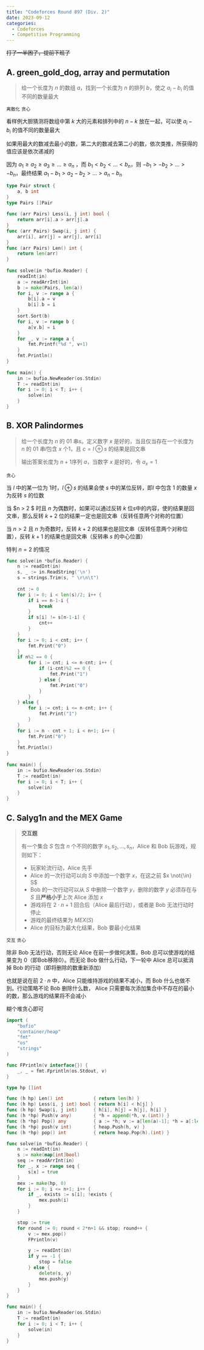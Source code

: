 ```yaml
---
title: "Codeforces Round 897 (Div. 2)"
date: 2023-09-12
categories:
  - Codeforces
  - Competitive Programming
---
```


~~打了一半困了，提前下班了~~

## A. green_gold_dog, array and permutation

> 给一个长度为 $n$ 的数组 $a$，找到一个长度为 $n$ 的排列 $b$，使之 $a_i - b_i$ 的值不同的数量最大

`离散化` `贪心`

看样例大胆猜测将数组中第 $k$ 大的元素和排列中的 $n-k$ 放在一起，可以使 $a_i - b_i$ 的值不同的数量最大

如果用最大的数减去最小的数，第二大的数减去第二小的数，依次类推，所获得的值应该是依次递减的

 因为 $a_1 \ge a_2 \ge a_3 \ge \ldots \ge a_n$ ，而 $b_1 < b_2 < \ldots < b_n$，则 $-b_1 > -b_2 > \ldots > -b_n$，最终结果 $a_1 - b_1 > a_2 - b_2 > \ldots > a_n - b_n$

```go
type Pair struct {
	a, b int
}
type Pairs []Pair
 
func (arr Pairs) Less(i, j int) bool {
	return arr[i].a > arr[j].a
}
func (arr Pairs) Swap(i, j int) {
	arr[i], arr[j] = arr[j], arr[i]
}
func (arr Pairs) Len() int {
	return len(arr)
}
 
func solve(in *bufio.Reader) {
	readInt(in)
	a := readArrInt(in)
	b := make(Pairs, len(a))
	for i, v := range a {
		b[i].a = v
		b[i].b = i
	}
	sort.Sort(b)
	for i, v := range b {
		a[v.b] = i
	}
	for _, v := range a {
		fmt.Printf("%d ", v+1)
	}
	fmt.Println()
}
 
func main() {
	in := bufio.NewReader(os.Stdin)
	T := readInt(in)
	for i := 0; i < T; i++ {
		solve(in)
	}
}
```

## B. XOR Palindormes

> 给一个长度为 $n$ 的 01 串$s$。定义数字 $x$ 是好的，当且仅当存在一个长度为 $n$ 的 01 串$l$包含 $x$ 个1，且 $c = l \oplus s$ 的结果是回文串
>
> 输出答案长度为 $n+1$序列 $a$，当数字 $x$ 是好的，令 $a_x = 1$

`贪心`

当 $l$ 中的某一位为 $1$时，$l \oplus s$ 的结果会使 $s$ 中的某位反转，即$l$ 中包含 1 的数量 $x$ 为反转 $s$ 的位数 

当 $n > 2 $ 时且 $n$ 为偶数时，如果可以通过反转 $k$ 位$s$中的内容，使的结果是回文串，那么反转 $k+2$ 位的结果一定也是回文串（反转任意两个对称的位置）

当 $n > 2$ 且 $n$ 为奇数时，反转 $k+2$ 的结果也是回文串（反转任意两个对称位置），反转 $k + 1$ 的结果也是回文串（反转串 $s$ 的中心位置） 

特判 $n=2$ 的情况

```go
func solve(in *bufio.Reader) {
	n := readInt(in)
	s, _ := in.ReadString('\n')
	s = strings.Trim(s, " \r\n\t")
 
	cnt := 0
	for i := 0; i < len(s)/2; i++ {
		if i == n-1-i {
			break
		}
		if s[i] != s[n-1-i] {
			cnt++
		}
	}
	for i := 0; i < cnt; i++ {
		fmt.Print("0")
	}
	if n%2 == 0 {
		for i := cnt; i <= n-cnt; i++ {
			if (i-cnt)%2 == 0 {
				fmt.Print("1")
			} else {
				fmt.Print("0")
			}
		}
	} else {
		for i := cnt; i <= n-cnt; i++ {
			fmt.Print("1")
		}
	}
	for i := n - cnt + 1; i < n+1; i++ {
		fmt.Print("0")
	}
	fmt.Println()
}
 
func main() {
	in := bufio.NewReader(os.Stdin)
	T := readInt(in)
	for i := 0; i < T; i++ {
		solve(in)
	}
}
```

## C. Salyg1n and the MEX Game

> **交互题**
>
> 有一个集合 $S$ 包含 $n$ 个不同的数字 $s_1, s_2, \ldots,s_n$，Alice 和 Bob 玩游戏，规则如下：
>
> - 玩家轮流行动，Alice 先手
> - Alice 的一次行动可以向 $S$ 中添加一个数字 $x$，在这之前 $x \not{\in} S$
> - Bob 的一次行动可以从 $S$ 中删除一个数字 $y$，删除的数字 $y$ 必须存在与 $S$ 且**严格小于**上次 Alice 添加 $x$
> - 游戏将在 $2\cdot n + 1$ 回合后（Alice 最后行动），或者是 Bob 无法行动时停止
> - 游戏的最终结果为 $MEX(S)$
> - Alice 的目标为最大化结果，Bob 要最小化结果

`交互` `贪心`

除非 Bob 无法行动，否则无论 Alice 在前一步做何决策，Bob 总可以使游戏的结果变为 $0$（即Bob移除0）。而无论 Bob 做什么行动，下一轮中 Alice 总可以抵消掉 Bob  的行动（即将删除的数重新添加）

也就是说在前 $2\cdot n$ 中，Alice 只能维持游戏的结果不减小，而 Bob 什么也做不到。行动策略不论 Bob 删除什么数， Alice 只需要每次添加集合中不存在的最小的数，那么游戏的结果将不会减小

糊个堆贪心即可

```go
import (
	"bufio"
	"container/heap"
	"fmt"
	"os"
	"strings"
)

func FPrintln(v interface{}) {
	_, _ = fmt.Fprintln(os.Stdout, v)
}

type hp []int

func (h hp) Len() int           { return len(h) }
func (h hp) Less(i, j int) bool { return h[i] < h[j] }
func (h hp) Swap(i, j int)      { h[i], h[j] = h[j], h[i] }
func (h *hp) Push(v any)        { *h = append(*h, v.(int)) }
func (h *hp) Pop() any          { a := *h; v := a[len(a)-1]; *h = a[:len(a)-1]; return v }
func (h *hp) push(v int)        { heap.Push(h, v) }
func (h *hp) pop() int          { return heap.Pop(h).(int) }

func solve(in *bufio.Reader) {
	n := readInt(in)
	s := make(map[int]bool)
	seq := readArrInt(in)
	for _, x := range seq {
		s[x] = true
	}
	mex := make(hp, 0)
	for i := 0; i <= n+1; i++ {
		if _, exists := s[i]; !exists {
			mex.push(i)
		}
	}

	stop := true
	for round := 0; round < 2*n+1 && stop; round++ {
		v := mex.pop()
		FPrintln(v)

		y := readInt(in)
		if y == -1 {
			stop = false
		} else {
			delete(s, y)
			mex.push(y)
		}
	}
}

func main() {
	in := bufio.NewReader(os.Stdin)
	T := readInt(in)
	for i := 0; i < T; i++ {
		solve(in)
	}
}

```